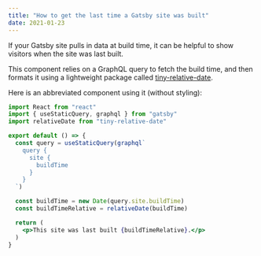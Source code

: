 ```yaml
---
title: "How to get the last time a Gatsby site was built"
date: 2021-01-23
---
```

If your Gatsby site pulls in data at build time, it can be helpful to show visitors when the site was last built.

This component relies on a GraphQL query to fetch the build time, and then formats it using a lightweight package called [tiny-relative-date](https://npm.im/tiny-relative-date).

Here is an abbreviated component using it (without styling):

```jsx
import React from "react"
import { useStaticQuery, graphql } from "gatsby"
import relativeDate from "tiny-relative-date"

export default () => {
  const query = useStaticQuery(graphql`
    query {
      site {
        buildTime
      }
    }
  `)

  const buildTime = new Date(query.site.buildTime)
  const buildTimeRelative = relativeDate(buildTime)

  return (
    <p>This site was last built {buildTimeRelative}.</p>
  )
}
```